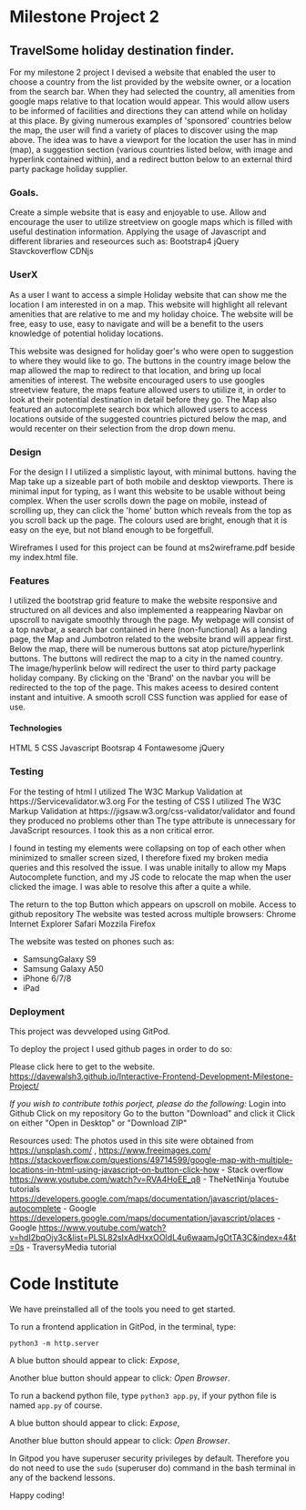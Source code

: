 <h1>Milestone Project 2 </h1>


<h2>TravelSome holiday destination finder.</h2>
For my milestone 2 project I devised a website that enabled the user to choose a country from the
list provided by the website owner, or a location from the search bar. 
When they had selected the country, all amenities from google maps relative to that location would appear. 
This would allow users to be informed of facilities and directions they can attend while on holiday at this place.
By giving numerous examples of 'sponsored' countries below the map, the user will find a variety of places to discover using the map above.
The idea was to have a viewport for the location the user has in mind (map), a suggestion section (various countries listed below, with image and hyperlink contained within), 
and a redirect button below to an external third party package holiday supplier.



<h3>Goals.</h3>
Create a simple website that is easy and enjoyable to use.
Allow and encourage the user to utilize streetview on google maps which is filled with useful destination information.
Applying the usage of Javascript and different libraries and reseources such as:
Bootstrap4
jQuery
Stavckoverflow
CDNjs

<h3>UserX</h3>
As a user I want to access a simple Holiday website that can show me the location I am interested in on a map. 
This website will highlight all relevant amenities that are relative to me and my holiday choice.
The website will be free, easy to use, easy to navigate and will be a benefit to the users knowledge of potential holiday locations.

This website was designed for holiday goer's who were open to suggestion to where they would like to go.
The buttons in the country image below the map allowed the map to redirect to that location, and bring up local amenities of interest.
The website encouraged users to use googles streetview feature, the maps feature allowed users to utiilize it, in order to look at their
potential destination in detail before they go.
The Map also featured an autocomplete search box which allowed users to access locations outside of the suggested countries pictured below the map,
and would recenter on their selection from the drop down menu.


<h3>Design</h3>
For the design I I utilized a simplistic layout, with minimal buttons. having the Map take up a sizeable part of both mobile and desktop viewports.
There is minimal input for typing, as I want this website to be usable without being complex.
When the user scrolls down the page on mobile, instead of scrolling up, they can click the 'home' button which reveals from the top as you scroll back up the page.
The colours used are bright, enough that it is easy on the eye, but not bland enough to be forgetfull.

Wireframes I used for this project can be found at ms2wireframe.pdf beside my index.html file.

<h3>Features</h3>
I utilized the bootstrap grid feature to make the website responsive and structured on all devices and also implemented a reappearing Navbar on upscroll to navigate smoothly through the page.
My webpage will consist of a top navbar, a search bar contained in here (non-functional)
As a landing page, the Map and Jumbotron related to the website brand will appear first.
Below the map, there will be numerous buttons sat atop picture/hyperlink buttons.
The buttons will redirect the map to a city in the named country.
The image/hyperlink below will redirect the user to third party package holiday company.
By clicking on the 'Brand' on the navbar you will be redirected to the top of the page. This makes aceess to desired content instant and intuitive.
A smooth scroll CSS function was applied for ease of use.

<h4>Technologies</h4>
HTML 5
CSS
Javascript
Bootsrap 4
Fontawesome
jQuery


<h3>Testing</h3>
For the testing of html I utilized The W3C Markup Validation at https://Servicevalidator.w3.org
For the testing of CSS I utilized The W3C Markup Validation at https://jigsaw.w3.org/css-validator/validator
and found they produced no problems other than The type attribute is unnecessary for JavaScript resources. I took this as a non critical error.
 
I found in testing my elements were collapsing on top of each other when minimized to smaller screen sized, I therefore fixed my broken media queries and this resolved the issue.
I was unable initally to allow my Maps Autocomplete function, and my JS code to relocate the map when the user clicked the image. I was able to resolve this after a quite a while.

The return to the top Button which appears on upscroll on mobile.
Access to github repository
The website was tested across multiple browsers:
Chrome
Internet Explorer
Safari
Mozzila Firefox

The website was tested on phones such as:
- SamsungGalaxy S9
- Samsung Galaxy A50
- iPhone 6/7/8
- iPad 

<h3>Deployment </h3>
This project was devveloped using GitPod.

To deploy the project I used github pages in order to do so:

Please click here to get to the website.
https://davewalsh3.github.io/Interactive-Frontend-Development-Milestone-Project/


<i>If you wish to contribute tothis porject, please do the following:</i>
Login into Github
Click on my repository
Go to the button "Download" and click it
Click on either "Open in Desktop" or "Download ZIP"


Resources used: 
The photos used in this site were obtained from https://unsplash.com/ , https://www.freeimages.com/
https://stackoverflow.com/questions/49714599/google-map-with-multiple-locations-in-html-using-javascript-on-button-click-how  - Stack overflow
https://www.youtube.com/watch?v=RVA4HoEE_q8 - TheNetNinja Youtube tutorials
https://developers.google.com/maps/documentation/javascript/places-autocomplete - Google
https://developers.google.com/maps/documentation/javascript/places -Google
https://www.youtube.com/watch?v=hdI2bqOjy3c&list=PLSL82sIxAdHxxOOIdL4u6waamJgOtTA3C&index=4&t=0s - TraversyMedia tutorial




# Code Institute

We have preinstalled all of the tools you need to get started.

To run a frontend application in GitPod, in the terminal, type:

`python3 -m http.server`

A blue button should appear to click: *Expose*,

Another blue button should appear to click: *Open Browser*.

To run a backend python file, type `python3 app.py`, if your python file is named `app.py` of course.

A blue button should appear to click: *Expose*,

Another blue button should appear to click: *Open Browser*.

In Gitpod you have superuser security privileges by default. Therefore you do not need to use the `sudo` (superuser do) command in the bash terminal in any of the backend lessons. 

Happy coding!
